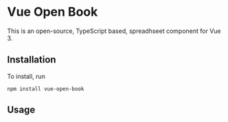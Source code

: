 # Vue Open Book

This is an open-source, TypeScript based, spreadhseet component for Vue 3.


## Installation
To install, run
```
npm install vue-open-book
```

## Usage
